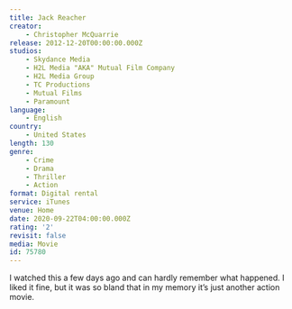```yaml
---
title: Jack Reacher
creator:
    - Christopher McQuarrie
release: 2012-12-20T00:00:00.000Z
studios:
    - Skydance Media
    - H2L Media "AKA" Mutual Film Company
    - H2L Media Group
    - TC Productions
    - Mutual Films
    - Paramount
language:
    - English
country:
    - United States
length: 130
genre:
    - Crime
    - Drama
    - Thriller
    - Action
format: Digital rental
service: iTunes
venue: Home
date: 2020-09-22T04:00:00.000Z
rating: '2'
revisit: false
media: Movie
id: 75780
---
```


I watched this a few days ago and can hardly remember what happened. I liked it fine, but it was so bland that in my memory it’s just another action movie.
